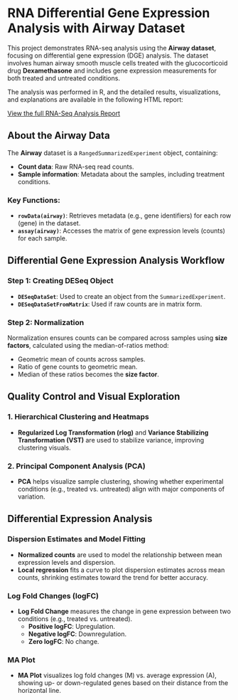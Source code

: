 # RNA Differential Gene Expression Analysis with Airway Dataset

This project demonstrates RNA-seq analysis using the **Airway dataset**, focusing on differential gene expression (DGE) analysis. The dataset involves human airway smooth muscle cells treated with the glucocorticoid drug **Dexamethasone** and includes gene expression measurements for both treated and untreated conditions.

The analysis was performed in R, and the detailed results, visualizations, and explanations are available in the following HTML report:

[View the full RNA-Seq Analysis Report](https://lolarh.github.io/RNA_Analysis_Project/Airway_RNA_Seq.html)

## About the Airway Data

The **Airway** dataset is a `RangedSummarizedExperiment` object, containing:
- **Count data**: Raw RNA-seq read counts.
- **Sample information**: Metadata about the samples, including treatment conditions.

### Key Functions:
- **`rowData(airway)`**: Retrieves metadata (e.g., gene identifiers) for each row (gene) in the dataset.
- **`assay(airway)`**: Accesses the matrix of gene expression levels (counts) for each sample.

## Differential Gene Expression Analysis Workflow

### Step 1: Creating DESeq Object
- **`DESeqDataSet`**: Used to create an object from the `SummarizedExperiment`.
- **`DESeqDataSetFromMatrix`**: Used if raw counts are in matrix form.

### Step 2: Normalization
Normalization ensures counts can be compared across samples using **size factors**, calculated using the median-of-ratios method:
- Geometric mean of counts across samples.
- Ratio of gene counts to geometric mean.
- Median of these ratios becomes the **size factor**.

## Quality Control and Visual Exploration

### 1. Hierarchical Clustering and Heatmaps
- **Regularized Log Transformation (rlog)** and **Variance Stabilizing Transformation (VST)** are used to stabilize variance, improving clustering visuals.

### 2. Principal Component Analysis (PCA)
- **PCA** helps visualize sample clustering, showing whether experimental conditions (e.g., treated vs. untreated) align with major components of variation.

## Differential Expression Analysis

### Dispersion Estimates and Model Fitting
- **Normalized counts** are used to model the relationship between mean expression levels and dispersion.
- **Local regression** fits a curve to plot dispersion estimates across mean counts, shrinking estimates toward the trend for better accuracy.

### Log Fold Changes (logFC)
- **Log Fold Change** measures the change in gene expression between two conditions (e.g., treated vs. untreated).
  - **Positive logFC**: Upregulation.
  - **Negative logFC**: Downregulation.
  - **Zero logFC**: No change.

### MA Plot
- **MA Plot** visualizes log fold changes (M) vs. average expression (A), showing up- or down-regulated genes based on their distance from the horizontal line.

